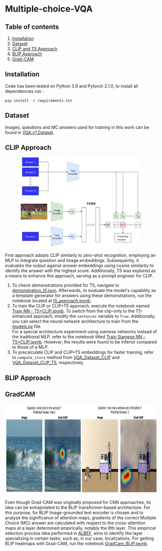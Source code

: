 # Multiple-choice-VQA

## Table of contents
   1. [Installation](#installation)
   1. [Dataset](#dataset)
   1. [CLIP and T5 Approach](#clip-approach)
   1. [BLIP Approach](#blip-approach)
   1. [Grad-CAM](#gradcam)
      
## Installation
Code has been tested on Python 3.9 and Pytorch 2.1.0, to install all dependencies run :
```
pip install -r requirements.txt
```
## Dataset
Images, questions and MC answers used for training in this work can be found in [VQA v1 Dataset](https://visualqa.org/vqa_v1_download.html). 

## CLIP Approach
<p align="center">
  <img width="400" height="300" src="/media/first_approach.png">
</p>
First approach adopts CLIP similarly to zero-shot recognition, employing an MLP to integrate question and image embeddings. Subsequently, it evaluates the output against answer embeddings using cosine similarity to identify the answer with the highest score. Additionally, T5 was explored as a means to enhance this approach, serving as a prompt engineer for CLIP.

1. To check demonstrations provided for T5, navigate to [demonstration_t5.json](https://github.com/JansSolanoVega/Multiple-choice-VQA/blob/main/TemplateGeneration_T5/demonstration_t5.json). Afterwards, to evaluate the model's capability as a template generator for answers using these demonstrations, run the notebook located at [t5_approach.ipynb](https://github.com/JansSolanoVega/Multiple-choice-VQA/blob/main/TemplateGeneration_T5/t5_approach.ipynb).
2. To train the CLIP or CLIP+T5 approach, execute the notebook named [Train NN - T5+CLIP.ipynb](https://github.com/JansSolanoVega/Multiple-choice-VQA/blob/main/Train%20NN%20-%20T5%2BCLIP.ipynb). To switch from the clip-only to the T5-enhanced approach, modify the `sentences` variable to `True`. Additionally, you can select the neural network architecture to train from the [models.py](https://github.com/JansSolanoVega/Multiple-choice-VQA/blob/main/models.py) file.<br>For a special architecture experiment using siamese networks instead of the traditional MLP, refer to the notebook titled [Train Siamese NN - T5+CLIP.ipynb](https://github.com/JansSolanoVega/Multiple-choice-VQA/blob/main/Train%20Siamese%20NN%20-%20T5%2BCLIP.ipynb). However, the results were found to be inferior compared to those of a MLP.
3. To precalculate CLIP and CLIP+T5 embeddings for faster training, refer to `compute_store` method from [VQA_Dataset_CLIP](https://github.com/JansSolanoVega/Multiple-choice-VQA/blob/main/VQA_Dataset_CLIP.py#L273) and [VQA_Dataset_CLIP_T5](https://github.com/JansSolanoVega/Multiple-choice-VQA/blob/main/TemplateGeneration_T5/VQA_Dataset_CLIP_T5.py#L27), respectively. 
 
## BLIP Approach

## GradCAM
<p align="center">
  <img width="900" height="300" src="/media/gradcam_blip.PNG">
</p>

Even though Grad-CAM was originally proposed for CNN approaches, its idea can be extrapolated to the BLIP transformer-based architecture. For this purpose, for BLIP Image-grounded text encoder is chosen and to analyze the significance of attention maps, gradients of the correct Multiple Choice (MC) answer are calculated with respect to the cross-attention maps at a layer determined empirically, notably the 8th layer. This empirical selection process idea performed in [ALBEF](https://github.com/salesforce/ALBEF), aims to identify the layer specializing in certain tasks, such as, in our case, localizations. For getting BLIP heatmaps with Grad-CAM, run the notebook [GradCam_BLIP.ipynb](https://github.com/JansSolanoVega/Multiple-choice-VQA/blob/main/BLIP/GradCam_BLIP.ipynb).
